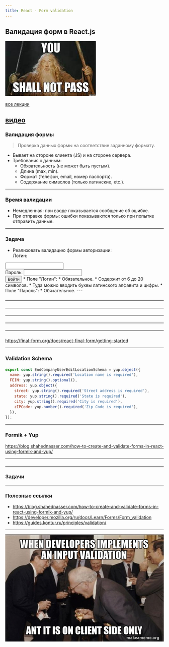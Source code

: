 ```yaml
---
title: React - Form validation
---
```


## Валидация форм в React.js

![react validation](assets/react-validation/img.png)

[все лекции](https://github.com/dmitryweiner/lectures/blob/main/README.md)

[видео]()
---

### Валидация формы
> Проверка данных формы на соответствие заданному формату.
* Бывает на стороне клиента (JS) и на стороне сервера.
* Требования к данным:
  * Обязательность (не может быть пустым).
  * Длина (max, min).
  * Формат (телефон, email, номер паспорта).
  * Содержание символов (только латинские, etc.).
---

### Время валидации
* Немедленная: при вводе показывается сообщение об ошибке.
* При отправке формы: ошибки показываются только при попытке 
отправить данные.
---

### Задача
* Реализовать валидацию формы авторизации:
<br/>Логин:
<input>
<br/>Пароль:
<input>
<br/><button>Войти</button>
* Поле "Логин":
  * Обязательное.
  * Содержит от 6 до 20 символов.
  * Туда можно вводить буквы латинского алфавита и цифры.
* Поле "Пароль":
  * Обязательное.
---

### 

---

### 

---

### 

---

### 

---

### 

---

### 
https://final-form.org/docs/react-final-form/getting-started

---

### Validation Schema
```js
export const EndCompanyUserEditLocationSchema = yup.object({
  name: yup.string().required('Location name is required'),
  FEIN: yup.string().optional(),
  address: yup.object({
    street: yup.string().required('Street address is required'),
    state: yup.string().required('State is required'),
    city: yup.string().required('City is required'),
    zIPCode: yup.number().required('Zip Code is required'),
  }),
});

```

---

### Formik + Yup
https://blog.shahednasser.com/how-to-create-and-validate-forms-in-react-using-formik-and-yup/

---

### 

---


### Задачи
---

### Полезные ссылки
* https://blog.shahednasser.com/how-to-create-and-validate-forms-in-react-using-formik-and-yup/
* https://developer.mozilla.org/ru/docs/Learn/Forms/Form_validation
* https://guides.kontur.ru/principles/validation/
---

![](assets/react-validation/img_3.png)